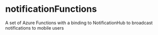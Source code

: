 # notificationFunctions
A set of Azure Functions with a binding to NotificationHub to broadcast notifications to mobile users
